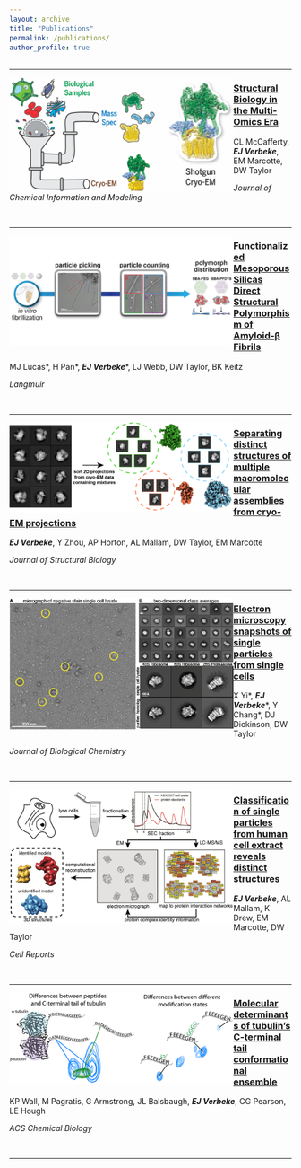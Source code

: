 ```yaml
---
layout: archive
title: "Publications"
permalink: /publications/
author_profile: true
---
```


------


<img src="../images/JCIM_2020_abstract.jpeg" align=left width="400"/>  

### [Structural Biology in the Multi-Omics Era](https://pubs.acs.org/doi/abs/10.1021/acs.jcim.9b01164)  
CL McCafferty, ***EJ Verbeke***, EM Marcotte, DW Taylor  

*Journal of Chemical Information and Modeling*

<br clear="left"/>


------


<img src="../images/Langmuir_2020_abstract.png" align=left width="400"/>  

### [Functionalized Mesoporous Silicas Direct Structural Polymorphism of Amyloid-β Fibrils](https://pubs.acs.org/doi/abs/10.1021/acs.langmuir.0c00827)  
MJ Lucas\*, H Pan\*, ***EJ Verbeke****, LJ Webb, DW Taylor, BK Keitz  

*Langmuir*

<br clear="left"/>


------


<img src="../images/JSB_2020_abstract.png" align=left width="400"/>  

### [Separating distinct structures of multiple macromolecular assemblies from cryo-EM projections](https://doi.org/10.1016/j.jsb.2019.107416)  
***EJ Verbeke***, Y Zhou, AP Horton, AL Mallam, DW Taylor, EM Marcotte  

*Journal of Structural Biology*  

<br clear="left"/>

 
------


<img src="../images/JBC_2019_fig2.png" align=left width="400"/>  

### [Electron microscopy snapshots of single particles from single cells](https://www.jbc.org/content/294/5/1602.short)  
X Yi\*, ***EJ Verbeke****, Y Chang\*, DJ Dickinson, DW Taylor

*Journal of Biological Chemistry*

<br clear="left"/>


------


<img src="../images/CellRep_2018_Fig1.png" align=left width="400"/>  

### [Classification of single particles from human cell extract reveals distinct structures](https://doi.org/10.1016/j.celrep.2018.06.022)  
***EJ Verbeke***, AL Mallam, K Drew, EM Marcotte, DW Taylor  

*Cell Reports*  

<br clear="left"/>


------


<img src="../images/ACS_2016_abstract.gif" align=left width="400"/>  

### [Molecular determinants of tubulin’s C-terminal tail conformational ensemble](https://doi.org/10.1021/acschembio.6b00507)  
KP Wall, M Pagratis, G Armstrong, JL Balsbaugh, ***EJ Verbeke***, CG Pearson, LE Hough  

*ACS Chemical Biology*  

<br clear="left"/>


------
